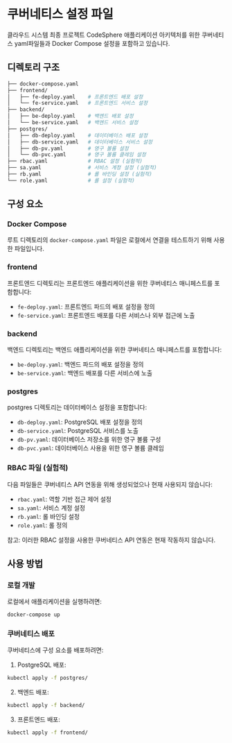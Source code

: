 # 쿠버네티스 설정 파일

클라우드 시스템 최종 프로젝트 
CodeSphere 애플리케이션 아키텍처를 위한 
쿠버네티스 yaml파일들과 Docker Compose 설정을 포함하고 있습니다.

## 디렉토리 구조
```bash
├── docker-compose.yaml
├── frontend/
│   ├── fe-deploy.yaml    # 프론트엔드 배포 설정
│   └── fe-service.yaml   # 프론트엔드 서비스 설정
├── backend/
│   ├── be-deploy.yaml    # 백엔드 배포 설정
│   └── be-service.yaml   # 백엔드 서비스 설정
├── postgres/
│   ├── db-deploy.yaml    # 데이터베이스 배포 설정
│   ├── db-service.yaml   # 데이터베이스 서비스 설정
│   ├── db-pv.yaml        # 영구 볼륨 설정
│   └── db-pvc.yaml       # 영구 볼륨 클레임 설정
├── rbac.yaml             # RBAC 설정 (실험적)
├── sa.yaml               # 서비스 계정 설정 (실험적)
├── rb.yaml               # 롤 바인딩 설정 (실험적)
└── role.yaml             # 롤 설정 (실험적)
```

## 구성 요소

### Docker Compose
루트 디렉토리의 `docker-compose.yaml` 파일은 로컬에서 연결을 테스트하기 위해 사용한 파일입니다.

### frontend
프론트엔드 디렉토리는 프론트엔드 애플리케이션을 위한 쿠버네티스 매니페스트를 포함합니다:
- `fe-deploy.yaml`: 프론트엔드 파드의 배포 설정을 정의
- `fe-service.yaml`: 프론트엔드 배포를 다른 서비스나 외부 접근에 노출

### backend
백엔드 디렉토리는 백엔드 애플리케이션을 위한 쿠버네티스 매니페스트를 포함합니다:
- `be-deploy.yaml`: 백엔드 파드의 배포 설정을 정의
- `be-service.yaml`: 백엔드 배포를 다른 서비스에 노출

### postgres
postgres 디렉토리는 데이터베이스 설정을 포함합니다:
- `db-deploy.yaml`: PostgreSQL 배포 설정을 정의
- `db-service.yaml`: PostgreSQL 서비스를 노출
- `db-pv.yaml`: 데이터베이스 저장소를 위한 영구 볼륨 구성
- `db-pvc.yaml`: 데이터베이스 사용을 위한 영구 볼륨 클레임

### RBAC 파일 (실험적)
다음 파일들은 쿠버네티스 API 연동을 위해 생성되었으나 현재 사용되지 않습니다:
- `rbac.yaml`: 역할 기반 접근 제어 설정
- `sa.yaml`: 서비스 계정 설정
- `rb.yaml`: 롤 바인딩 설정
- `role.yaml`: 롤 정의

참고: 이러한 RBAC 설정을 사용한 쿠버네티스 API 연동은 현재 작동하지 않습니다.

## 사용 방법

### 로컬 개발
로컬에서 애플리케이션을 실행하려면:
```bash
docker-compose up
```

### 쿠버네티스 배포
쿠버네티스에 구성 요소를 배포하려면:

1. PostgreSQL 배포:
```bash
kubectl apply -f postgres/
```

2. 백엔드 배포:
```bash
kubectl apply -f backend/
```

3. 프론트엔드 배포:
```bash
kubectl apply -f frontend/
```
